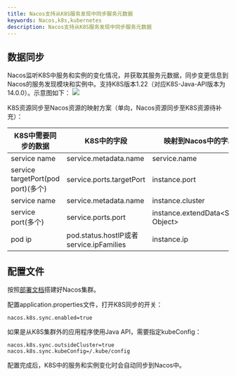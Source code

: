 ```yaml
---
title: Nacos支持从K8S服务发现中同步服务元数据
keywords: Nacos,k8s,kubernetes
description: Nacos支持从K8S服务发现中同步服务元数据
---
```


## 数据同步
Nacos监听K8S中服务和实例的变化情况，并获取其服务元数据，同步变更信息到Nacos的服务发现模块和实例中。支持K8S版本1.22（对应K8S-Java-API版本为14.0.0）。示意图如下：
![](//img.alicdn.com/imgextra/i1/O1CN01N5PolO1cMtajFR4Kw_!!6000000003587-2-tps-2236-1086.png)

K8S资源同步至Nacos资源的映射方案（单向，Nacos资源同步至K8S资源待补充）：


K8S中需要同步的数据|K8S中的字段|映射到Nacos中的字段
---|---|---
service name|service.metadata.name|service.name
service targetPort(pod port)(多个)|service.ports.targetPort|instance.port
service name|service.metadata.name|instance.cluster
service port(多个)|service.ports.port|instance.extendData<String, Object>
pod ip|pod.status.hostIP或者service.ipFamilies|instance.ip

## 配置文件
按照[部署文档](../guide/admin/deployment.md)搭建好Nacos集群。

配置application.properties文件，打开K8S同步的开关：
```
nacos.k8s.sync.enabled=true
```

如果是从K8S集群外的应用程序使用Java API，需要指定kubeConfig：
```
nacos.k8s.sync.outsideCluster=true
nacos.k8s.sync.kubeConfig=/.kube/config
```

配置完成后，K8S中的服务和实例变化时会自动同步到Nacos中。
